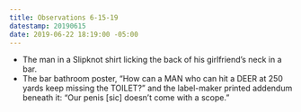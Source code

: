 ```yaml
---
title: Observations 6-15-19
datestamp: 20190615
date: 2019-06-22 18:19:00 -05:00
---
```


- The man in a Slipknot shirt licking the back of his girlfriend’s neck in a bar.
- The bar bathroom poster, “How can a MAN who can hit a DEER at 250 yards keep missing the TOILET?” and the label-maker printed addendum beneath it: “Our penis [sic] doesn’t come with a scope.”
